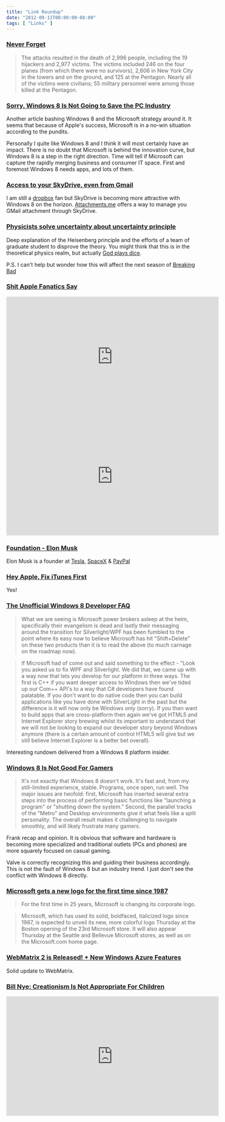 ```yaml
---
title: "Link Roundup"
date: "2012-09-11T08:00:00-08:00"
tags: [ "Links" ]
---
```


### [Never Forget](http://en.wikipedia.org/wiki/September_11_attacks)

> The attacks resulted in the death of 2,996 people, including the 19 hijackers and 2,977 victims. The victims included 246 on the four planes (from which there were no survivors), 2,606 in New York City in the towers and on the ground, and 125 at the Pentagon. Nearly all of the victims were civilians; 55 military personnel were among those killed at the Pentagon.


### [Sorry, Windows 8 Is Not Going to Save the PC Industry](http://mashable.com/2012/09/07/windows-8-is-not-going-to-save-pc-industry/)

Another article bashing Windows 8 and the Microsoft strategy around it. It seems that because of Apple's success, Microsoft is in a no-win situation according to the pundits.

Personally I quite like Windows 8 and I think it will most certainly have an impact. There is no doubt that Microsoft is behind the innovation curve, but Windows 8 is a step in the right direction. Time will tell if Microsoft can capture the rapidly merging business and consumer IT space. First and foremost Windows 8 needs apps, and lots of them.


### [Access to your SkyDrive, even from Gmail](https://attachments.me/skydrive)

I am still a [dropbox](http://db.tt/E0TluzT) fan but SkyDrive is becoming more attractive with Windows 8 on the horizon. [Attachments.me](Attachments.me) offers a way to manage you GMail attachment through SkyDrive.


### [Physicists solve uncertainty about uncertainty principle](http://www.kurzweilai.net/physicists-solve-uncertainty-about-uncertainty-principle)

Deep explanation of the Heisenberg principle and the efforts of a team of graduate student to disprove the theory. You might think that this is in the theoretical physics realm, but actually [God plays dice](http://www.hawking.org.uk/does-god-play-dice.html).

P.S. I can't help but wonder how this will affect the next season of [Breaking Bad](http://www.amctv.com/shows/breaking-bad)


### [Shit Apple Fanatics Say](http://www.youtube.com/watch?v=FFhjDX-DUew&feature=player_embedded)

<iframe width="560" height="315" src="http://www.youtube.com/embed/FFhjDX-DUew" frameborder="0" allowfullscreen></iframe>

<iframe width="560" height="315" src="http://www.youtube.com/embed/kTTSsB92L_s" frameborder="0" allowfullscreen></iframe>


### [Foundation - Elon Musk](http://foundation.kr/20/)

Elon Musk is a founder at [Tesla](http://teslamotors.com/), [SpaceX](http://spacex.com/) &amp; [PayPal](http://paypal.com/)


### [Hey Apple, Fix iTunes First](http://mashable.com/2012/09/07/apple-fix-itunes/)

Yes!


### [The Unofficial Windows 8 Developer FAQ](http://www.riagenic.com/archives/960?utm_source=feedburner&utm_medium=feed&utm_campaign=Feed%3A+MsMossyblog+%28MS+MossyBlog%29)

> What we are seeing is Microsoft power brokers asleep at the helm, specifically their evangelism is dead and lastly their messaging around the transition for Silverlight/WPF has been fumbled to the point where its easy now to believe Microsoft has hit "Shift+Delete" on these two products than it is to read the above (to much carnage on the roadmap now).

> If Microsoft had of come out and said something to the effect - "Look you asked us to fix WPF and Silverlight. We did that, we came up with a way now that lets you develop for our platform in three ways. The first is C++ if you want deeper access to Windows then we've tided up our Com++ API's to a way that C# developers have found palatable. If you don't want to do native code then you can build applications like you have done with SilverLight in the past but the difference is it will now only be Windows only (sorry). If you then want to build apps that are cross-platform then again we've got HTML5 and Internet Explorer story brewing whilst its important to understand that we will not be looking to expand our developer story beyond Windows anymore (there is a certain amount of control HTML5 will give but we still believe Internet Explorer is a better bet overall).

Interesting rundown delivered from a Windows 8 platform insider.



### [Windows 8 Is Not Good For Gamers](http://kotaku.com/5936535/windows-8-is-not-good-for-gamers)

> It's not exactly that Windows 8 doesn't work. It's fast and, from my still-limited experience, stable. Programs, once open, run well. The major issues are twofold: first, Microsoft has inserted several extra steps into the process of performing basic functions like "launching a program" or "shutting down the system." Second, the parallel tracks of the "Metro" and Desktop environments give it what feels like a split personality. The overall result makes it challenging to navigate smoothly, and will likely frustrate many gamers.

Frank recap and opinion. It is obvious that software and hardware is becoming more specialized and traditional outlets (PCs and phones) are more squarely focused on casual gaming. 

Valve is correctly recognizing this and guiding their business accordingly. This is not the fault of Windows 8 but an industry trend. I just don't see the conflict with Windows 8 directly.


### [Microsoft gets a new logo for the first time since 1987](http://seattletimes.nwsource.com/html/businesstechnology/2018972097_microsoftlogo23.html?prmid=4939)

> For the first time in 25 years, Microsoft is changing its corporate logo.

> Microsoft, which has used its solid, boldfaced, italicized logo since 1987, is expected to unveil its new, more colorful logo Thursday at the Boston opening of the 23rd Microsoft store. It will also appear Thursday at the Seattle and Bellevue Microsoft stores, as well as on the Microsoft.com home page.


### [WebMatrix 2 is Released! + New Windows Azure Features](http://blogs.msdn.com/b/windowsazure/archive/2012/09/06/webmatrix-2-is-released-new-windows-azure-features.aspx)

Solid update to WebMatrix. 


### [Bill Nye: Creationism Is Not Appropriate For Children](http://www.youtube.com/watch?v=gHbYJfwFgOU&feature=player_embedded)

<iframe width="560" height="315" src="http://www.youtube.com/embed/gHbYJfwFgOU" frameborder="0" allowfullscreen></iframe>

